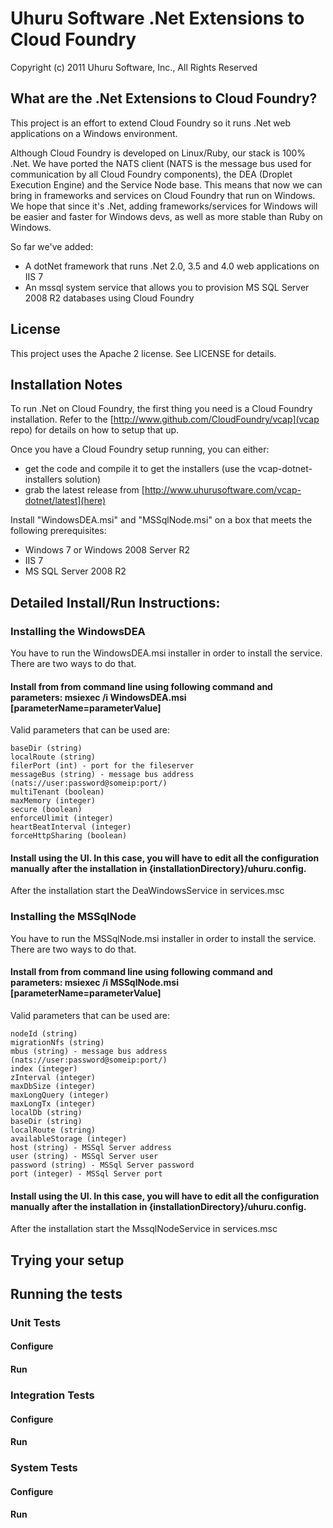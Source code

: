Uhuru Software .Net Extensions to Cloud Foundry
===============================================

Copyright (c) 2011 Uhuru Software, Inc., All Rights Reserved

What are the .Net Extensions to Cloud Foundry?
----------------------------------------------

This project is an effort to extend Cloud Foundry so it runs .Net web applications on a Windows environment.

Although Cloud Foundry is developed on Linux/Ruby, our stack is 100% .Net. We have ported the NATS client (NATS is the message bus used for communication by all Cloud Foundry components), the DEA (Droplet Execution Engine) and the Service Node base. This means that now we can bring in frameworks and services on Cloud Foundry that run on Windows. We hope that since it's .Net, adding frameworks/services for Windows will be easier and faster for Windows devs, as well as more stable than Ruby on Windows.

So far we've added:

* A dotNet framework that runs .Net 2.0, 3.5 and 4.0 web applications on IIS 7
* An mssql system service that allows you to provision MS SQL Server 2008 R2 databases using Cloud Foundry

License
-------

This project uses the Apache 2 license.  See LICENSE for details.

Installation Notes
------------------

To run .Net on Cloud Foundry, the first thing you need is a Cloud Foundry installation. Refer to the [http://www.github.com/CloudFoundry/vcap](vcap repo) for details on how to setup that up.

Once you have a Cloud Foundry setup running, you can either:

* get the code and compile it to get the installers (use the vcap-dotnet-installers solution)
* grab the latest release from [http://www.uhurusoftware.com/vcap-dotnet/latest](here)

Install "WindowsDEA.msi" and "MSSqlNode.msi" on a box that meets the following prerequisites:

* Windows 7 or Windows 2008 Server R2
* IIS 7
* MS SQL Server 2008 R2

Detailed Install/Run Instructions:
----------------------------------

### Installing the WindowsDEA

You have to run the WindowsDEA.msi installer in order to install the service. There are two ways to do that.

#### Install from from command line using following command and parameters: msiexec /i WindowsDEA.msi [parameterName=parameterValue]

Valid parameters that can be used are: 
	
	baseDir (string)
	localRoute (string)
	filerPort (int) - port for the fileserver
	messageBus (string) - message bus address (nats://user:password@someip:port/)
	multiTenant (boolean)
	maxMemory (integer)
	secure (boolean)
	enforceUlimit (integer)
	heartBeatInterval (integer)
	forceHttpSharing (boolean)

#### Install using the UI. In this case, you will have to edit all the configuration manually after the installation in {installationDirectory}/uhuru.config.

After the installation start the DeaWindowsService in services.msc

### Installing the MSSqlNode

You have to run the MSSqlNode.msi installer in order to install the service. There are two ways to do that.

#### Install from from command line using following command and parameters: msiexec /i MSSqlNode.msi [parameterName=parameterValue]

Valid parameters that can be used are: 

	nodeId (string)
	migrationNfs (string)
	mbus (string) - message bus address (nats://user:password@someip:port/)
	index (integer)
	zInterval (integer)
	maxDbSize (integer)
	maxLongQuery (integer)
	maxLongTx (integer)
	localDb (string)
	baseDir (string)
	localRoute (string)
	availableStorage (integer)
	host (string) - MSSql Server address
	user (string) - MSSql Server user
	password (string) - MSSql Server password
	port (integer) - MSSql Server port

#### Install using the UI. In this case, you will have to edit all the configuration manually after the installation in {installationDirectory}/uhuru.config.

After the installation start the MssqlNodeService in services.msc

Trying your setup
-----------------


Running the tests
-----------------

### Unit Tests

#### Configure
#### Run

### Integration Tests

#### Configure
#### Run

### System Tests

#### Configure
#### Run
